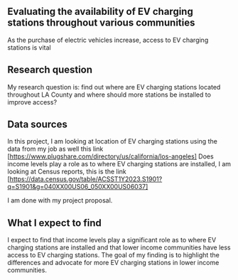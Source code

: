 ## Evaluating the availability of EV charging stations throughout various communities
As the purchase of electric vehicles increase, access to EV charging stations is vital
## Research question
My research question is: find out where are EV charging stations located throughout LA County and where should more stations be installed to improve access?
## Data sources
In this project, I am looking at location of EV charging stations using the data from my job as well this link [https://www.plugshare.com/directory/us/california/los-angeles]
Does income levels play a role as to where EV charging stations are installed, I am looking at Census reports, this is the link [https://data.census.gov/table/ACSST1Y2023.S1901?q=S1901&g=040XX00US06_050XX00US06037]

I am done with my project proposal.

## What I expect to find
I expect to find that income levels play a significant role as to where EV charging stations are installed and that lower income communities have less access to EV charging stations. The goal of my finding is to highlight the differences and advocate for more EV charging stations in lower income communities.  

